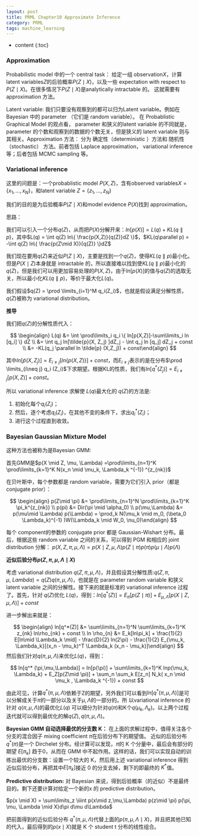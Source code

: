 ```yaml
---
layout: post
title: PRML Chapter10 Approximate Inference
category: PRML
tags: machine_learning
---
```


* content
{:toc}






### Approximation

Probabilistic model 中的一个 central task： 给定一组 observation$X$，计算 latent variables$Z$的后验概率$P(Z\mid X)$，以及一些 expectation with respect to $P(Z\mid X)$。在很多情况下$P(Z\mid X)$是analytically intractable 的。 这就需要有 approximation 方法。

Latent variable: 我们只要没有观察到的都可以归为Latent variable。例如在Bayesian 中的 parameter
（它们是 random variable）。 在 Probablistic Graphical Model 的观点看， parameter 和狭义的latent variable 的不同就是， parameter 的个数和观察到的数据的个数无关，但是狭义的 latent variable 则与其相关。Approximation 方法： 分为 确定性（deterministic ）方法和 随机性（stochastic） 方法。前者包括 Laplace approximation， variational inference 等；后者包括 MCMC sampling 等。



### Variational inference

这里的问题是：一个probablistic model $P(X,Z)$，含有observed variables$X = \{ x_1,\dots,x_N \}$，和latent variable $Z = \{ z_1, \dots, z_N \}$

我们的目的是为后验概率$P(Z\mid X)$和model evidence $P(X)$找到 approximation。

思路：

我们可以引入一个分布$q(Z)$，从而把$P(X)$分解开来：$ln[p(X)] = L(q) + KL(q\parallel p)$，其中$L(q) = \int q(Z) ln\{ \frac{p(X,Z)}{q(Z)}dZ \}$，$KL(q\parallel p) = -\int q(Z) ln\{ \frac{p(Z\mid X)}{q(Z)} \}dZ$

我们现在要用$q(Z)$来近似$P(Z \mid X)$，主要是找到一个$q(Z)$，使得$KL(q \parallel p)$最小化。但是$P(X\mid Z)$本身就是 intractable 的，所以直接难以找到使$KL(q \parallel p)$最小化的$q(Z)$，但是我们可以用更加容易处理的$P(X,Z)$，由于$ln[p(X)]$的值与$q(Z)$的选取无关，所以最小化$KL(q \parallel p)$，等价于最大化$L(q)$。

我们假设$q(Z) = \prod \limits_{i=1}^M q_i(Z_i)$，也就是假设满足分解性质，$q(Z)$被称为 variational distribution。

**推导**

我们把$q(Z)$的分解性质代入：


$$
\begin{align} L(q) &= \int \prod\limits_i q_i \{  ln[p(X,Z)]-\sum\limits_i ln [q_i] \} dZ \\ &= \int q_j  ln[\tilde{p}(X, Z_j) ]dZ_j - \int q_j ln [q_j] dZ_j + const \\ &= -KL(q_j \parallel ln \tilde{p} (X,Z_j)) + const\end{align}
$$


其中$ln[\tilde{p}(X,Z_j)] = E_{i \neq j} [ln\{p(X,Z)\}]+const$，而$E_{i\neq j}$表示的是在分布$\prod \limits_{i\neq j} q_i (Z_i)$下求期望。根据KL的性质，我们有$ln[q^* (Z_j)] = E_{i\neq j} [p(X,Z)] + const$。

所以 variational inference 求解使 $L(q)$最大化的 $q(Z)$的方法是:

1. 初始化每个$q_i(Z_i)$；
2. 然后，逐个考虑$q_i(Z_i)$，在其他不变的条件下，求出$q_i^*(Z_i)$；
3. 进行这个过程直到收敛。



### Bayesian Gaussian Mixture Model

这种方法也被称为是Bayesian GMM:

首先GMM是$p(X \mid Z, \mu, \Lambda) =\prod\limits_{n=1}^K \prod\limits_{k=1}^K N(x_n \mid \mu_k, \Lambda_k ^{-1}) ^{z_{nk}}$

在贝叶斯中，每个参数都是 random variable，需要为它们引入 prior（都是 conjugate prior）：


$$
\begin{align} p(Z\mid \pi) &= \prod\limits_{n=1}^N \prod\limits_{k=1}^K \pi_k^{z_{nk}}  \\ p(pi) &= Dir(\pi \mid \alpha_0) \\ p(\mu,\Lambda) &= p(\mu\mid \Lambda) p(\Lambda) = \prod_k N(\mu_k \mid m_0, (\beta_0 \Lambda_k)^{-1} )W(\Lambda_k \mid W_0, \nu_0)\end{align}
$$


每个 component的参数的 conjugate prior 都是 Gaussian-Wishart 分布。最后，根据这些 random variable 之间的关系，可以得到 PGM 和相应的 joint distribution 分解： $p(X,Z,\pi, \mu,\Lambda) = p(X\mid Z, \mu, \Lambda) p(Z\mid \pi)p(\pi) p(\mu \mid \Lambda) p(\Lambda)$

**近似后验分布$p(Z,\pi, \mu,\Lambda \mid X)$**

考虑 variational distribution $q(Z,\pi,\mu,\Lambda)$，并且假设其分解性质:$q(Z, \pi, \mu,\ Lambda) = q(Z) q(\pi, \mu,\Lambda)$，也就是在 parameter random variable 和狭义 latent variable 之间的分解性。接下来的就是标准的 variational inference 过程了。首先，针对 $q(Z)$优化 $L(q)$，得到：$ln[q^*(Z)] = E_{\pi}[p(Z\mid \pi)] + E_{\mu, \Lambda}[p(X\mid Z, \mu, \Lambda)] + const$

进一步解出来就是：


$$
\begin{align} ln[q^*(Z)] &= \sum\limits_{n=1}^N \sum\limits_{k=1}^K z_{nk} ln\rho_{nk} + const \\ ln \rho_{n} &= E_k[ln\pi_k] + \frac{1}{2} E[ln\mid \Lambda_k \mid]  - \frac{D}{2} ln(2\pi) - \frac{1}{2} E_{\mu_k, \Lambda_k}[(x_n - \mu_k)^T \Lambda_k (x_n - \mu_k)]\end{align}
$$
然后我们针对$q(\pi, \mu,\Lambda)$来优化$L(q)$，得到：


$$
ln[q^* (\pi,\mu,\Lambda)] = ln[p(\pi)] + \sum\limits_{k=1}^K lnp(\mu_k, \Lambda_k) + E_Z[p(Z\mid \pi)] + \sum_n \sum_k E[z_n] N_k( x_n \mid \mu_k , \Lambda_k ^{-1}) + const
$$


由此可见，计算$q^*(\pi , \mu, \Lambda)$依赖于Z的期望，另外我们可以看到$ln[q^*(\pi,\mu,\Lambda)]$是可以分解成关于$\pi$的一部分以及关于$\mu,\Lambda$的一部分的。所 以variational inference 的针对 $q(\pi, \mu,\Lambda)$的最优化$L(q)$ 可以细分为针对$q(\pi)$和K个$q(\mu_k ,\Lambda_k)$。以上两个过程迭代就可以得到最优化的解$q(Z),q(\pi,\mu,\Lambda)$。



**Bayesian GMM 自动选择最优的分支数 K：**
在上面的求解过程中，值得关注各个分支的混合因子 mixing coefficient $\pi$在后验分布下的期望值。 近似的后验分布 $q^*( \pi)$是一个 Dirchelet 分布。经计算可以发现，$\pi$的 K 个分量中，最后会有部分的期望 $E[\pi_k ]$ 趋于0，从而在 GMM 中不起作用。这样的话，我们可以实现自动的训练出最优的分支数：设置一个较大的 K，然后用上述 variational inference 得到近似后验分布，再把其中$E[\pi_k ]$接近 0 的分支去掉，剩下的即最终的 $K^*$值。

**Predictive distribution:**
对 Bayesian 来说，得到后验概率（的近似）不是最终目的。剩下还要计算对给定一个新的x 的 predictive distribution。

$p(x \mid X) = \sum\limits_z \iiint p(x\mid z,\mu,\Lambda) p(z\mid \pi) p(\pi, \mu, \Lambda \mid X)d\pi d\mu d\Lambda$

把前面得到的近似后验分布 $q^*(\pi, \mu,\Lambda)$代替上面的$p(\pi, \mu, \Lambda\mid X)$，并且把其他已知的代入，最后得到的$p(x\mid X)$就是 K 个 student t 分布的线性组合。



